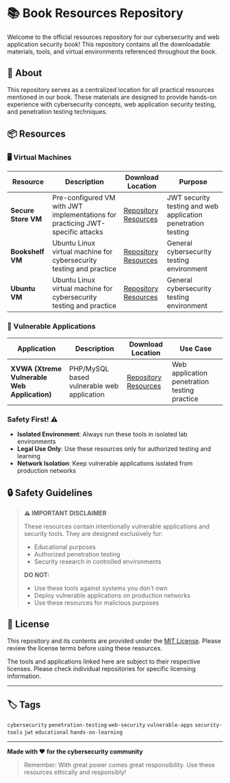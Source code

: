 # 📚 Book Resources Repository
Welcome to the official resources repository for our cybersecurity and web application security book! This repository contains all the downloadable materials, tools, and virtual environments referenced throughout the book.

## 🎯 About
This repository serves as a centralized location for all practical resources mentioned in our book. These materials are designed to provide hands-on experience with cybersecurity concepts, web application security testing, and penetration testing techniques.

## 📦 Resources

### 🖥️ Virtual Machines
| Resource | Description | Download Location | Purpose |
|----------|-------------|-------------------|---------|
| **Secure Store VM** | Pre-configured VM with JWT implementations for practicing JWT-specific attacks | [Repository Resources](https://drive.google.com/file/d/1WwercgGCLUIptVR2pM2IGkD66joo-XMo/view) | JWT security testing and web application penetration testing |
| **Bookshelf VM** | Ubuntu Linux virtual machine for cybersecurity testing and practice | [Repository Resources](https://drive.google.com/file/d/1-KkAUL2-EpJnjPwzQi5mMkCuDKHTbcTl/view?usp=sharing) | General cybersecurity testing environment |
| **Ubuntu VM** | Ubuntu Linux virtual machine for cybersecurity testing and practice | [Repository Resources](https://github.com/srini0x00/Web-Application-Security-Field-Guide) | General cybersecurity testing environment |






### 🎯 Vulnerable Applications
| Application | Description | Download Location | Use Case |
|-------------|-------------|-------------------|----------|
| **XVWA (Xtreme Vulnerable Web Application)** | PHP/MySQL based vulnerable web application | [Repository Resources](https://github.com/srini0x00/Web-Application-Security-Field-Guide) | Web application penetration testing practice |

### Safety First! ⚠️
- **Isolated Environment**: Always run these tools in isolated lab environments
- **Legal Use Only**: Use these resources only for authorized testing and learning
- **Network Isolation**: Keep vulnerable applications isolated from production networks

## 🔒 Safety Guidelines
> **⚠️ IMPORTANT DISCLAIMER**
> 
> These resources contain intentionally vulnerable applications and security tools. They are designed exclusively for:
> - Educational purposes
> - Authorized penetration testing
> - Security research in controlled environments
> 
> **DO NOT:**
> - Use these tools against systems you don't own
> - Deploy vulnerable applications on production networks
> - Use these resources for malicious purposes

## 📄 License
This repository and its contents are provided under the [MIT License](LICENSE). Please review the license terms before using these resources.

The tools and applications linked here are subject to their respective licenses. Please check individual repositories for specific licensing information.

---
## 🏷️ Tags
`cybersecurity` `penetration-testing` `web-security` `vulnerable-apps` `security-tools` `jwt` `educational` `hands-on-learning`

---
**Made with ❤️ for the cybersecurity community**

> Remember: With great power comes great responsibility. Use these resources ethically and responsibly!
